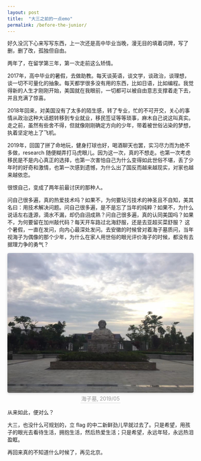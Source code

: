 ```yaml
---
layout: post
title:  "大三之前的一点emo"
permalink: /before-the-junior/
---
```


好久没沉下心来写写东西，上一次还是高中毕业当晚，漫无目的填着词牌，写了删，删了改，孤独但自由。

两年了，在留学第三年，第一次走前这么矫情。

2017年，高中毕业的暑假，去做助教。每天谈英语，谈文学，谈政治，谈理想，谈一切不可量化的抽象。每天都学很多没有用的东西，比如日语，比如编程。我觉得新的人生才刚刚开始，美国就在我眼前，一切都可以被自由意志支撑着走下去，并且充满了惊喜。

2018年回来，对美国没有了太多的陌生感，转了专业，忙的不可开交，关心的事情从政治这种大话题转移到专业就业，移民签证等等琐事，麻木自己说这叫真实。走之前，虽然有些舍不得，但就像刚刚确定方向的少年，带着被世俗沾染的梦想，执着坚定地上了飞机。

2019年，回国了拼了命地玩，健身打球也好，喝酒聊天也罢，实习尽力而为绝不多做，research 随便糊弄打马虎眼儿。因为这一次，真的不想走。也第一次考虑移民是不是内心真正的选择，也第一次害怕自己为什么变得如此世俗不堪，丢了少年时的好奇和激情，也第一次感到遗憾，为什么出了国反而越来越现实，对家也越来越依恋。

很恨自己，变成了两年前最讨厌的那种人。

问自己很多遍，真的热爱技术吗？如果不，为何要玷污技术的神圣且不自知，美其名曰：用技术解决问题。问自己很多遍，是不是忘了当年的纯粹？如果不，为什么说话左右逢源，滴水不漏，却仍自诩成熟？问自己很多遍，真的认同美国吗？如果不，为何要留在加州敲代码？每天开车路过北海舒服，还是去亚超买菜舒服？
这个暑假，一直在发问，向内心最深处发问。去安徽的时候曾对着海子墓质问，当年视海子为偶像的那个少年，为什么在家人用世俗的眼光评价海子的时候，都没有去据理力争的勇气？

<center>
    <img style="border-radius: 0.3125em;
    box-shadow: 0 2px 4px 0 rgba(34,36,38,.12),0 2px 10px 0 rgba(34,36,38,.08);" 
    src="/assets/haizimu.jpeg">
    <br>
    <div style="color:orange; border-bottom: 1px solid #d9d9d9;
    display: inline-block;
    color: #999;
    padding: 2px;">海子墓, 2019/05</div>
</center>

从来如此，便对么？

大三，也没什么可规划的，立 flag 的中二新鲜劲儿早就过去了。只是希望，用孩子的眼光去看待生活，拥抱生活，然后热爱生活；只是希望，永远年轻，永远热泪盈眶。

再回来真的不知道什么时候了，再见北京。
